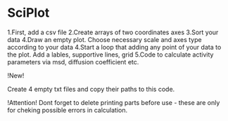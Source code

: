 # SciPlot
1.First, add a csv file
2.Create arrays of two coordinates axes
3.Sort your data
4.Draw an empty plot. Choose necessary scale and axes type according to your data
4.Start a loop that adding any point of your data to the plot. Add a lables, supportive lines, grid
5.Code to calculate activity parameters via msd, diffusion coefficient etc.

!New!

Create 4 empty txt files and copy their paths to this code.

!Attention!
Dont forget to delete printing parts before use - these are only for cheking possible errors in calculation.
